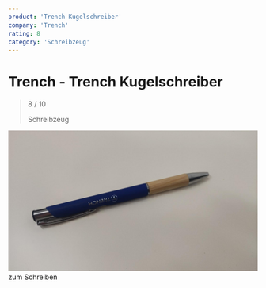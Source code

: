 ```yaml
---
product: 'Trench Kugelschreiber'
company: 'Trench'
rating: 8
category: 'Schreibzeug'
---
```


# Trench - Trench Kugelschreiber
>
> 8 / 10
>
> Schreibzeug

![Trench Kugelschreiber](assets\trench-trench-kugelschreiber-7cfc1269-b823-4394-8a4f-264a76eda19c.jpg)
zum Schreiben

